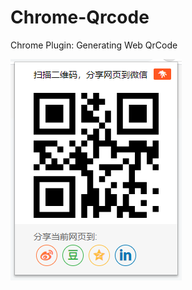 # Chrome-Qrcode
Chrome Plugin: Generating Web QrCode

![DEMO](https://raw.githubusercontent.com/gouyuwang/chrome-qrcode/master/demo.png)
